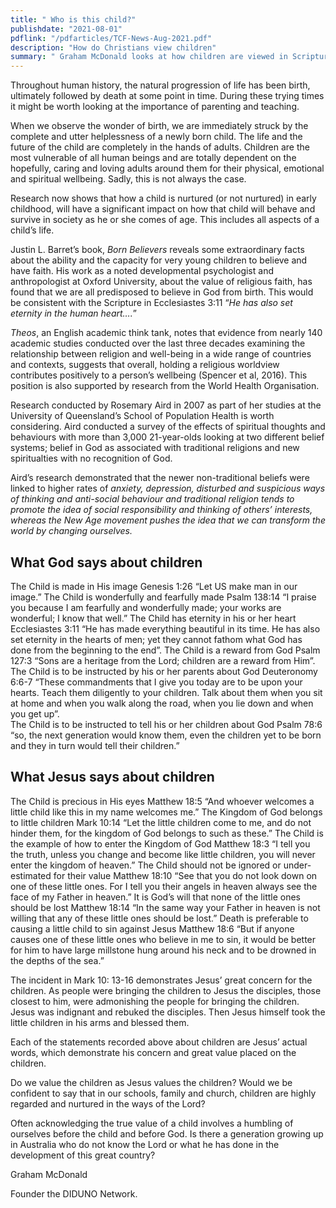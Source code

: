 ```yaml
---
title: " Who is this child?"
publishdate: "2021-08-01"
pdflink: "/pdfarticles/TCF-News-Aug-2021.pdf"
description: "How do Christians view children"
summary: " Graham McDonald looks at how children are viewed in Scripture and challenges our view of children "
---
```




Throughout human history, the natural progression of life has been birth, ultimately followed by death at some point in time.  During these trying times it might be worth looking at the importance of parenting and teaching.
	
When we observe the wonder of birth, we are immediately struck by the complete and utter helplessness of a newly born child. The life and the future of the child are completely in the hands of adults. Children are the most vulnerable of all human beings and are totally dependent on the hopefully, caring and loving adults around them for their physical, emotional and spiritual wellbeing.  Sadly, this is not always the case.

Research now shows that how a child is nurtured (or not nurtured) in early childhood, will have a significant impact on how that child will behave and survive in society as he or she comes of age. This includes all aspects of a child’s life.

Justin L. Barret’s book, *Born Believers* reveals some extraordinary facts about the ability and the capacity for very young children to believe and have faith. His work as a noted developmental psychologist and anthropologist at Oxford University, about the value of religious faith, has found that we are all predisposed to believe in God from birth. This would be consistent with the Scripture in Ecclesiastes 3:11 “*He has also set eternity in the human heart….*”

*Theos*, an English academic think tank, notes that evidence from nearly 140 academic studies conducted over the last three decades examining the relationship between religion and well-being in a wide range of countries and contexts, suggests that overall, holding a religious worldview contributes positively to a person’s wellbeing (Spencer et al, 2016). This position is also supported by research from the World Health Organisation.

Research conducted by Rosemary Aird in 2007 as part of her studies at the University of Queensland’s School of Population Health is worth considering. Aird conducted a survey of the effects of spiritual thoughts and behaviours with more than 3,000 21-year-olds looking at two different belief systems; belief in God as associated with traditional religions and new spiritualties with no recognition of God. 

Aird’s research demonstrated that the newer non-traditional beliefs were linked to higher rates of *anxiety, depression, disturbed and suspicious ways of thinking and anti-social behaviour and traditional religion tends to promote the idea of social responsibility and thinking of others’ interests, whereas the New Age movement pushes the idea that we can transform the world by changing ourselves.* 
	
## What God says about children
The Child is made in His image  Genesis 1:26
“Let US make man in our image.” 
The Child is wonderfully and fearfully made
Psalm 138:14 
“I praise you because I am fearfully and wonderfully made; your works are wonderful; I know that well.”
The Child has eternity in his or her heart
Ecclesiastes 3:11
“He has made everything beautiful in its time. He has also set eternity in the hearts of men; yet they cannot fathom what God has done from the beginning to the end”.
The Child is a reward from God
Psalm 127:3
“Sons are a heritage from the Lord; children are a reward from Him”.
The Child is to be instructed by his or her parents about God
Deuteronomy 6:6-7
“These commandments that I give you today are to be upon your hearts. Teach them diligently to your children. Talk about them when you sit at home and when you walk along the road, when you lie down and when you get up”.  
The Child is to be instructed to tell his or her children about God
Psalm 78:6
“so, the next generation would know them, even the children yet to be born and they in turn would tell their children.”
 
## What Jesus says about children	
The Child is precious in His eyes 
Matthew 18:5
“And whoever welcomes a little child like this in my name welcomes me.”
The Kingdom of God belongs to little children
Mark 10:14
“Let the little children come to me, and do not hinder them, for the kingdom of God belongs to such as these.” 
The Child is the example of how to enter the Kingdom of God
Matthew 18:3
“I tell you the truth, unless you change and become like little children, you will never enter the kingdom of heaven.”
The Child should not be ignored or under-estimated for their value
Matthew 18:10
“See that you do not look down on one of these little ones.  For I tell you their angels in heaven always see the face of my Father in heaven.”
It is God’s will that none of the little ones should be lost
Matthew 18:14
“In the same way your Father in heaven is not willing that any of these little ones should be lost.”
Death is preferable to causing a little child to sin against Jesus
Matthew 18:6
“But if anyone causes one of these little ones who believe in me to sin, it would be better for him to have large millstone hung around his neck and to be drowned in the depths of the sea.”

The incident in Mark 10: 13-16 demonstrates Jesus’ great concern for the children. As people were bringing the children to Jesus the disciples, those closest to him, were admonishing the people for bringing the children. Jesus was indignant and rebuked the disciples. Then Jesus himself took the little children in his arms and blessed them.

Each of the statements recorded above about children are Jesus’ actual words, which demonstrate his concern and great value placed on the children.

Do we value the children as Jesus values the children?
Would we be confident to say that in our schools, family and church, children are highly regarded and nurtured in the ways of the Lord?

Often acknowledging the true value of a child involves a humbling of ourselves before the child and before God. Is there a generation growing up in Australia who do not know the Lord or what he has done in the development of this great country?

Graham McDonald

Founder the DIDUNO Network.
